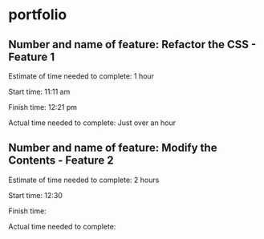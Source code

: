 # portfolio

## Number and name of feature:  Refactor the CSS - Feature 1

Estimate of time needed to complete: 1 hour

Start time: 11:11 am

Finish time: 12:21 pm

Actual time needed to complete: Just over an hour

## Number and name of feature:  Modify the Contents - Feature 2

Estimate of time needed to complete: 2 hours

Start time: 12:30

Finish time:

Actual time needed to complete:
